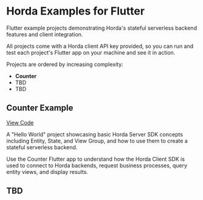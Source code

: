 # Horda Examples for Flutter

Flutter example projects demonstrating Horda's stateful serverless backend features and client integration.

All projects come with a Horda client API key provided, so you can run and test each project's Flutter app on your machine and see it in action.

Projects are ordered by increasing complexity:

- **Counter**
- TBD
- TBD

## Counter Example

[View Code](counter/)

A "Hello World" project showcasing basic Horda Server SDK concepts including Entity, State, and View Group, and how to use them to create a stateful serverless backend.

Use the Counter Flutter app to understand how the Horda Client SDK is used to connect to Horda backends, request business processes, query entity views, and display results.

## TBD
